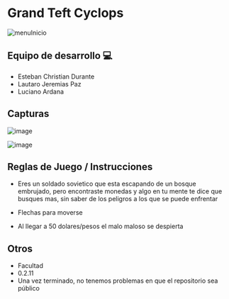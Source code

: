 # Grand Teft Cyclops

![menuInicio](https://github.com/user-attachments/assets/d85ea411-e836-4d13-af3b-2e9b15b67b1c)


## Equipo de desarrollo 💻

- Esteban Christian Durante
- Lautaro Jeremias Paz
- Luciano Ardana

## Capturas

![image](https://github.com/user-attachments/assets/7a04cd15-2029-46f7-ba27-e39a33defcf7)


![image](https://github.com/user-attachments/assets/8257b28b-2b5d-453d-8c09-f13cfa971402)


## Reglas de Juego / Instrucciones

- Eres un soldado sovietico que esta escapando de un bosque embrujado, pero encontraste monedas y algo en tu mente te dice que busques mas, sin saber de los peligros a los que se puede enfrentar

- Flechas para moverse
- Al llegar a 50 dolares/pesos el malo maloso se despierta


## Otros

- Facultad
- 0.2.11
- Una vez terminado, no tenemos problemas en que el repositorio sea público
